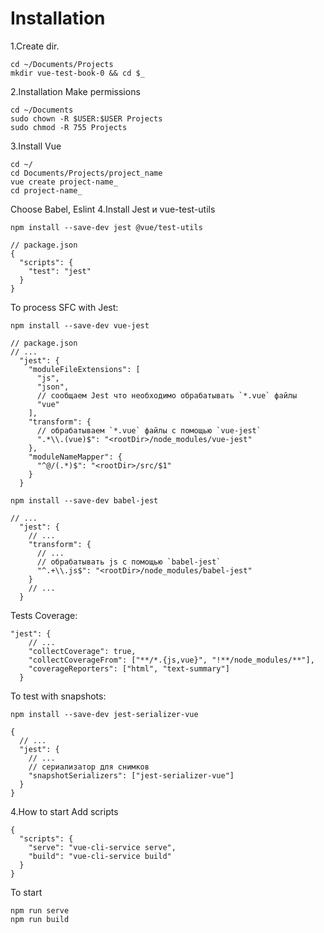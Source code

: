 # Installation
1.Create dir.
````
cd ~/Documents/Projects
mkdir vue-test-book-0 && cd $_
````
2.Installation Make permissions
````
cd ~/Documents
sudo chown -R $USER:$USER Projects
sudo chmod -R 755 Projects
````
3.Install Vue
````
cd ~/
cd Documents/Projects/project_name
vue create project-name_
cd project-name_
````
Choose Babel, Eslint
4.Install Jest и vue-test-utils
````
npm install --save-dev jest @vue/test-utils
````
````
// package.json
{
  "scripts": {
    "test": "jest"
  }
}
````
To process SFC with Jest:
````
npm install --save-dev vue-jest
````
````
// package.json
// ...
  "jest": {
    "moduleFileExtensions": [
      "js",
      "json",
      // сообщаем Jest что необходимо обрабатывать `*.vue` файлы
      "vue"
    ],
    "transform": {
      // обрабатываем `*.vue` файлы с помощью `vue-jest`
      ".*\\.(vue)$": "<rootDir>/node_modules/vue-jest"
    },
    "moduleNameMapper": {
      "^@/(.*)$": "<rootDir>/src/$1"
    }
  }
````
````
npm install --save-dev babel-jest
````
````
// ...
  "jest": {
    // ...
    "transform": {
      // ...
      // обрабатывать js с помощью `babel-jest`
      "^.+\\.js$": "<rootDir>/node_modules/babel-jest"
    }
    // ...
  }
````
Tests Coverage:
````
"jest": {
    // ...
    "collectCoverage": true,
    "collectCoverageFrom": ["**/*.{js,vue}", "!**/node_modules/**"],
    "coverageReporters": ["html", "text-summary"]
  }
````
To test with snapshots:
````
npm install --save-dev jest-serializer-vue
````
````
{
  // ...
  "jest": {
    // ...
    // сериализатор для снимков
    "snapshotSerializers": ["jest-serializer-vue"]
  }
}
````

4.How to start
Add scripts
````
{
  "scripts": {
    "serve": "vue-cli-service serve",
    "build": "vue-cli-service build"
  }
}
````
To start
````
npm run serve
npm run build
````





